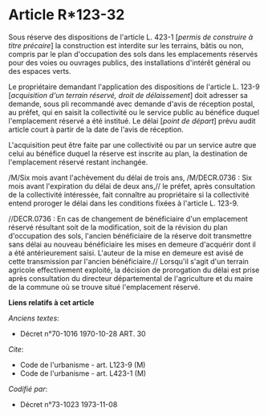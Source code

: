# Article R*123-32

Sous réserve des dispositions de l'article L. 423-1 [*permis de construire à titre précaire*] la construction est interdite
sur les terrains, bâtis ou non, compris par le plan d'occupation des sols dans les emplacements réservés pour des voies ou
ouvrages publics, des installations d'intérêt général ou des espaces verts.

Le propriétaire demandant l'application des dispositions de l'article L. 123-9 [*acquisition d'un terrain réservé, droit de
délaissement*] doit adresser sa demande, sous pli recommandé avec demande d'avis de réception postal, au préfet, qui en
saisit la collectivité ou le service public au bénéfice duquel l'emplacement réservé a été institué. Le délai [*point de
départ*] prévu audit article court à partir de la date de l'avis de réception.

L'acquisition peut être faite par une collectivité ou par un service autre que celui au bénéfice duquel la réserve est
inscrite au plan, la destination de l'emplacement réservé restant inchangée.

/M/Six mois avant l'achèvement du délai de trois ans, /M/DECR.0736 : Six mois avant l'expiration du délai de deux ans,// le
préfet, après consultation de la collectivité intéressée, fait connaître au propriétaire si la collectivité entend proroger
le délai dans les conditions fixées à l'article L. 123-9.

//DECR.0736 : En cas de changement de bénéficiaire d'un emplacement réservé résultant soit de la modification, soit de la
révision du plan d'occupation des sols, l'ancien bénéficiaire de la réserve doit transmettre sans délai au nouveau
bénéficiaire les mises en demeure d'acquérir dont il a été antérieurement saisi. L'auteur de la mise en demeure est avisé de
cette transmission par l'ancien bénéficiaire.//         Lorsqu'il s'agit d'un terrain agricole effectivement exploité, la
décision de prorogation du délai est prise après consultation du directeur départemental de l'agriculture et du maire de la
commune où se trouve situé l'emplacement réservé.

**Liens relatifs à cet article**

_Anciens textes_:

  - Décret n°70-1016 1970-10-28 ART. 30

_Cite_:

  - Code de l'urbanisme - art. L123-9 (M)
  - Code de l'urbanisme - art. L423-1 (M)

_Codifié par_:

  - Décret n°73-1023 1973-11-08
